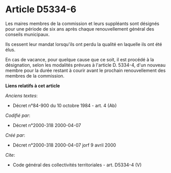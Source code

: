 # Article D5334-6

Les maires membres de la commission et leurs suppléants sont désignés pour une période de six ans après chaque renouvellement
général des conseils municipaux.

Ils cessent leur mandat lorsqu'ils ont perdu la qualité en laquelle ils ont été élus.

En cas de vacance, pour quelque cause que ce soit, il est procédé à la désignation, selon les modalités prévues à l'article
D. 5334-4, d'un nouveau membre pour la durée restant à courir avant le prochain renouvellement des membres de la commission.

**Liens relatifs à cet article**

_Anciens textes_:

  - Décret n°84-900 du 10 octobre 1984 - art. 4 (Ab)

_Codifié par_:

  - Décret n°2000-318 2000-04-07

_Créé par_:

  - Décret n°2000-318 2000-04-07 jorf 9 avril 2000

_Cite_:

  - Code général des collectivités territoriales - art. D5334-4 (V)
